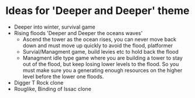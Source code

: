 # Ideas for 'Deeper and Deeper' theme


* Deeper into winter, survival game
* Rising floods 'Deeper and Deeper the oceans waves'
  - Ascend the tower as the ocean rises, you can never move back down and must move up quickly to avoid the flood,
    platformer
  - Survial/Managment game, build levies etc to hold back the flood
  - Managment idle type game where you are building a tower to stay out of the flood, but keep losing lower levels
    to the flood. So you must make sure you a generating enough resources on the higher level before the lower one
    floods.
* Digger T Rock clone
* Rouglike, Binding of Issac clone
 

